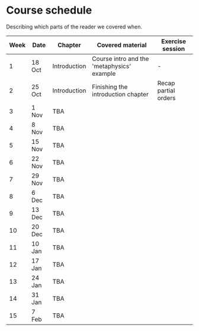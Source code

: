 # Course schedule

Describing which parts of the reader we covered when.

Week | Date | Chapter | Covered material | Exercise session
---  | ---  | ---     | ---              | ---      
1 | 18 Oct | Introduction | Course intro and the 'metaphysics' example | -   
2 | 25 Oct | Introduction | Finishing the introduction chapter | Recap partial orders
3 | 1 Nov  | TBA |  |
4 | 8 Nov  | TBA |  |
5 | 15 Nov | TBA |  |  
6 | 22 Nov | TBA |  |  
7 | 29 Nov | TBA |  |  
8 | 6 Dec  | TBA |  |  
9 | 13 Dec | TBA |  |  
10| 20 Dec | TBA |  |  
11| 10 Jan | TBA |  |  
12| 17 Jan | TBA |  |  
13| 24 Jan | TBA |  |  
14| 31 Jan | TBA |  |  
15| 7 Feb  | TBA |  |   
